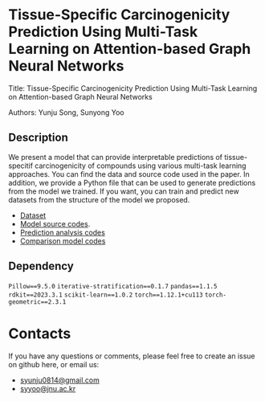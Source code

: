 # Tissue-Specific Carcinogenicity Prediction Using Multi-Task Learning on Attention-based Graph Neural Networks

Title: Tissue-Specific Carcinogenicity Prediction Using Multi-Task Learning on Attention-based Graph Neural Networks

Authors: Yunju Song, Sunyong Yoo

## Description

We present a model that can provide interpretable predictions of tissue-specitif carcinogenicity of compounds using various multi-task learning approaches.
You can find the data and source code used in the paper.
In addition, we provide a Python file that can be used to generate predictions from the model we trained.
If you want, you can train and predict new datasets from the structure of the model we proposed.

- [Dataset](https://github.com/bmil-jnu/Tissue-Specific-Carcinogenicity-Prediction-Using-Multi-Task-Learning/data)
- [Model source codes](https://github.com/bmil-jnu/Tissue-Specific-Carcinogenicity-Prediction-Using-Multi-Task-Learning/model/multi_task).
- [Prediction analysis codes](https://github.com/bmil-jnu/Tissue-Specific-Carcinogenicity-Prediction-Using-Multi-Task-Learning/model/multi_task)
- [Comparison model codes](https://github.com/bmil-jnu/Tissue-Specific-Carcinogenicity-Prediction-Using-Multi-Task-Learning/model)

## Dependency

`Pillow==9.5.0`
`iterative-stratification==0.1.7`
`pandas==1.1.5`
`rdkit==2023.3.1`
`scikit-learn==1.0.2`
`torch==1.12.1+cu113`
`torch-geometric==2.3.1`


# Contacts

If you have any questions or comments, please feel free to create an issue on github here, or email us:

- syunju0814@gmail.com
- syyoo@jnu.ac.kr
